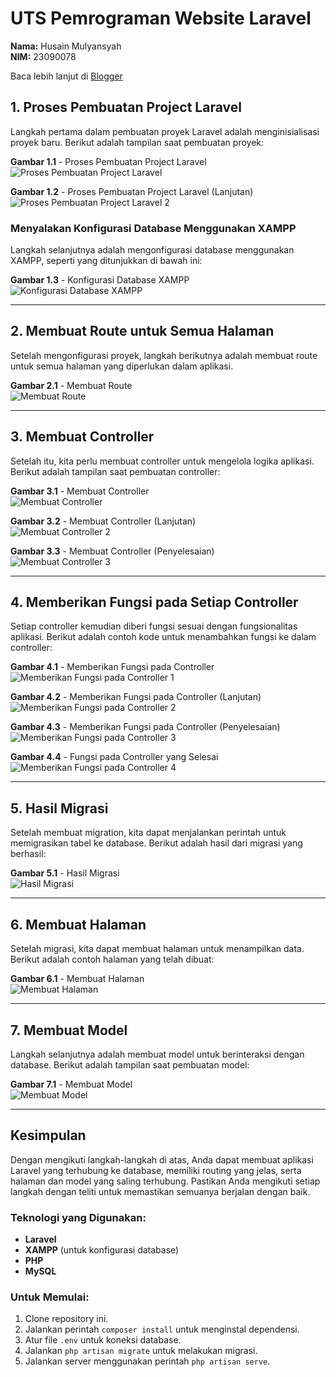 # UTS Pemrograman Website Laravel

**Nama:** Husain Mulyansyah  
**NIM:** 23090078

Baca lebih lanjut di [Blogger](https://husainmulyansyah.blogspot.com/2025/05/uts-pemrograman-website-laravel-husain.html)

## 1. Proses Pembuatan Project Laravel
Langkah pertama dalam pembuatan proyek Laravel adalah menginisialisasi proyek baru. Berikut adalah tampilan saat pembuatan proyek:

**Gambar 1.1** - Proses Pembuatan Project Laravel  
![Proses Pembuatan Project Laravel](https://github.com/user-attachments/assets/018de667-ea8b-4462-8a89-9dd5ff200fa1)

**Gambar 1.2** - Proses Pembuatan Project Laravel (Lanjutan)  
![Proses Pembuatan Project Laravel 2](https://github.com/user-attachments/assets/9d76280f-fd2d-4b33-afe2-e5eb2dd9a67b)

### Menyalakan Konfigurasi Database Menggunakan XAMPP
Langkah selanjutnya adalah mengonfigurasi database menggunakan XAMPP, seperti yang ditunjukkan di bawah ini:

**Gambar 1.3** - Konfigurasi Database XAMPP  
![Konfigurasi Database XAMPP](https://github.com/user-attachments/assets/db6fbf13-a943-4e81-89cd-d195716a5abe)

---

## 2. Membuat Route untuk Semua Halaman
Setelah mengonfigurasi proyek, langkah berikutnya adalah membuat route untuk semua halaman yang diperlukan dalam aplikasi.

**Gambar 2.1** - Membuat Route  
![Membuat Route](https://github.com/user-attachments/assets/20bd115c-3e50-4109-8bfd-e56e5ca61609)

---

## 3. Membuat Controller
Setelah itu, kita perlu membuat controller untuk mengelola logika aplikasi. Berikut adalah tampilan saat pembuatan controller:

**Gambar 3.1** - Membuat Controller  
![Membuat Controller](https://github.com/user-attachments/assets/13a27b28-b1d0-4ed9-8818-2d030750e5c8)

**Gambar 3.2** - Membuat Controller (Lanjutan)  
![Membuat Controller 2](https://github.com/user-attachments/assets/4405a984-e407-4eab-a69f-89c3c82718a7)

**Gambar 3.3** - Membuat Controller (Penyelesaian)  
![Membuat Controller 3](https://github.com/user-attachments/assets/f013dda7-7891-4c5c-b8ef-82759335f2e8)

---

## 4. Memberikan Fungsi pada Setiap Controller
Setiap controller kemudian diberi fungsi sesuai dengan fungsionalitas aplikasi. Berikut adalah contoh kode untuk menambahkan fungsi ke dalam controller:

**Gambar 4.1** - Memberikan Fungsi pada Controller  
![Memberikan Fungsi pada Controller 1](https://github.com/user-attachments/assets/7a0b8f1a-7ad7-4af0-8d4e-693549d7d2a5)

**Gambar 4.2** - Memberikan Fungsi pada Controller (Lanjutan)  
![Memberikan Fungsi pada Controller 2](https://github.com/user-attachments/assets/9ffe01e7-aa2d-4e68-a784-3e26b6e40f41)

**Gambar 4.3** - Memberikan Fungsi pada Controller (Penyelesaian)  
![Memberikan Fungsi pada Controller 3](https://github.com/user-attachments/assets/4c5de45a-b7bc-4eaf-ae26-cdc349ee0b9d)

**Gambar 4.4** - Fungsi pada Controller yang Selesai  
![Memberikan Fungsi pada Controller 4](https://github.com/user-attachments/assets/904b5418-781f-4ced-b87c-98aefbaefefd)

---

## 5. Hasil Migrasi
Setelah membuat migration, kita dapat menjalankan perintah untuk memigrasikan tabel ke database. Berikut adalah hasil dari migrasi yang berhasil:

**Gambar 5.1** - Hasil Migrasi  
![Hasil Migrasi](https://github.com/user-attachments/assets/0f1a06fd-b5fc-42d3-9572-57937f88c313)

---

## 6. Membuat Halaman
Setelah migrasi, kita dapat membuat halaman untuk menampilkan data. Berikut adalah contoh halaman yang telah dibuat:

**Gambar 6.1** - Membuat Halaman  
![Membuat Halaman](https://github.com/user-attachments/assets/ac6fd130-5781-4038-91b7-a31415ea3c6e)

---

## 7. Membuat Model
Langkah selanjutnya adalah membuat model untuk berinteraksi dengan database. Berikut adalah tampilan saat pembuatan model:

**Gambar 7.1** - Membuat Model  
![Membuat Model](https://github.com/user-attachments/assets/e6b6b9e4-cf48-46ad-95cd-313666fc180e)

---

## Kesimpulan
Dengan mengikuti langkah-langkah di atas, Anda dapat membuat aplikasi Laravel yang terhubung ke database, memiliki routing yang jelas, serta halaman dan model yang saling terhubung. Pastikan Anda mengikuti setiap langkah dengan teliti untuk memastikan semuanya berjalan dengan baik.

### Teknologi yang Digunakan:
- **Laravel**
- **XAMPP** (untuk konfigurasi database)
- **PHP**
- **MySQL**

### Untuk Memulai:
1. Clone repository ini.
2. Jalankan perintah `composer install` untuk menginstal dependensi.
3. Atur file `.env` untuk koneksi database.
4. Jalankan `php artisan migrate` untuk melakukan migrasi.
5. Jalankan server menggunakan perintah `php artisan serve`.

